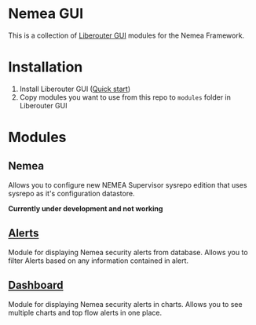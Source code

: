 # Nemea GUI
This is a collection of [Liberouter GUI](https://github.com/CESNET/liberouter-gui) modules for the Nemea Framework.

# Installation
1. Install Liberouter GUI ([Quick start](https://github.com/CESNET/liberouter-gui#quick-start))
2. Copy modules you want to use from this repo to `modules` folder in Liberouter GUI


# Modules

## Nemea

 Allows you to configure new NEMEA Supervisor sysrepo edition that uses sysrepo as it's configuration datastore.
 
 **Currently under development and not working**
 
## [Alerts](https://github.com/CESNET/Nemea-GUI/tree/master/Alerts)
Module for displaying Nemea security alerts from database. Allows you to filter Alerts based on any information contained in alert.

## [Dashboard](https://github.com/CESNET/Nemea-GUI/tree/master/Dashboard)
Module for displaying Nemea security alerts in charts. Allows you to see multiple charts and top flow alerts in one place.
